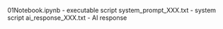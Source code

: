 01Notebook.ipynb - executable script
system_prompt_XXX.txt - system script
ai_response_XXX.txt - AI response
